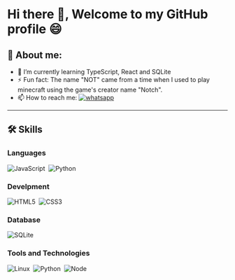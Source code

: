 # Hi there 👋, Welcome to my GitHub profile 😄

## 🙍 About me:

- 🌱 I’m currently learning TypeScript, React and SQLite 
- ⚡ Fun fact: The name "NOT" came from a time when I used to play minecraft using the game's creator name "Notch".
- 📫 How to reach me: <a href="https://wa.me/557196413875" target="_blank"><img src="https://img.shields.io/badge/WhatsApp-25D366?style=for-the-badge&logo=whatsapp&logoColor=white" alt="whatsapp"></a>

<hr>

## 🛠️ Skills

### Languages
<img src="https://img.shields.io/badge/JavaScript-F7DF1E?style=for-the-badge&logo=javascript&logoColor=black" alt="JavaScript">&nbsp;
<img src="https://img.shields.io/badge/Python-14354C?style=for-the-badge&logo=python&logoColor=white" alt="Python">&nbsp;

### Develpment
<img src="https://img.shields.io/badge/HTML5-E34F26?style=for-the-badge&logo=html5&logoColor=white" alt="HTML5">&nbsp;
<img src="https://img.shields.io/badge/CSS3-1572B6?style=for-the-badge&logo=css3&logoColor=white" alt="CSS3">&nbsp;

### Database
<img src="https://img.shields.io/badge/SQLite-07405E?style=for-the-badge&logo=sqlite&logoColor=white" alt="SQLite">&nbsp;

### Tools and Technologies
<img src="https://img.shields.io/badge/Linux-E34F26?style=for-the-badge&logo=linux&logoColor=black" alt="Linux">&nbsp;
<img src="https://img.shields.io/badge/GIT-E44C30?style=for-the-badge&logo=git&logoColor=white" alt="Python">&nbsp;
<img src="https://img.shields.io/badge/Node.js-43853D?style=for-the-badge&logo=node.js&logoColor=white" alt="Node">&nbsp;
